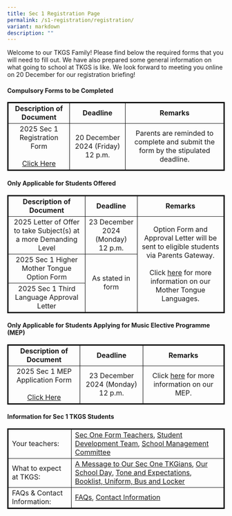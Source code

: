 ```yaml
---
title: Sec 1 Registration Page
permalink: /s1-registration/registration/
variant: markdown
description: ""
---
```

Welcome to our TKGS Family! Please find below the required forms that you will need to fill out. We have also prepared some general information on what going to school at TKGS is like. We look forward to meeting you online on 20 December  for our registration briefing!

<h4>Compulsory Forms to be Completed</h4>
<table border="1" style="border-collapse: collapse; width: 100%; border: 2px solid black;">
    <tbody>
        <tr>
            <td style="font-weight: bold; text-align: center;">Description of Document</td>
            <td style="font-weight: bold; text-align: center;">Deadline</td>
            <td style="font-weight: bold; text-align: center;">Remarks</td>
        </tr>
        <tr>
            <td style="text-align: center; vertical-align: middle;">2025 Sec 1 Registration Form<br><br><a href="https://form.gov.sg/66f3567a3f815c0206eabf67" target="_blank" rel="noopener">Click Here</a></td>
            <td style="text-align: center; vertical-align: middle;">20 December 2024 (Friday)<br>12 p.m.</td>
            <td rowspan="3" style="text-align: center; vertical-align: middle;">Parents are reminded to complete and submit the form by the stipulated deadline.</td>
        </tr>
    </tbody>
</table>

<h4>Only Applicable for Students Offered</h4>
<table border="1" style="border-collapse: collapse; width: 100%; border: 2px solid black;">
    <tbody>
        <tr>
            <td style="font-weight: bold; text-align: center;">Description of Document</td>
            <td style="font-weight: bold; text-align: center;">Deadline</td>
            <td style="font-weight: bold; text-align: center;">Remarks</td>
        </tr>
        <tr>
            <td style="text-align: center; vertical-align: middle;">2025 Letter of Offer to take Subject(s) 
at a more Demanding Level </td>
            <td style="text-align: center; vertical-align: middle;">23 December 2024 (Monday)<br>12 p.m.</td>
            <td rowspan="3" style="text-align: center; vertical-align: middle;">Option Form and Approval Letter will be sent to eligible students via Parents Gateway.<br><br>Click <a href="https://drive.google.com/file/d/18PYfXVRwoSC7bsPqCbtN8p7b5GUTg9sc/view?usp=sharing" target="_blank" rel="noopener">here</a> for more information on our Mother Tongue Languages.</td>
        </tr>
        <tr>
            <td style="text-align: center; vertical-align: middle;">2025 Sec 1 Higher Mother Tongue Option Form</td>
					<td rowspan="2" style="text-align: center; vertical-align: middle;">As stated in form</td>
			</tr>
			<tr>
            <td style="text-align: center; vertical-align: middle;"> 2025 Sec 1 Third Language Approval Letter</td>
        </tr>
    </tbody>
</table>

<h4>Only Applicable for Students Applying for Music Elective Programme (MEP)</h4>
<table border="1" style="border-collapse: collapse; width: 100%; border: 2px solid black;">
    <tbody>
        <tr>
            <td style="font-weight: bold; text-align: center;">Description of Document</td>
            <td style="font-weight: bold; text-align: center;">Deadline</td>
            <td style="font-weight: bold; text-align: center;">Remarks</td>
        </tr>
        <tr>
            <td style="text-align: center; vertical-align: middle;">2025 Sec 1 MEP Application Form<br><br><a href="https://drive.google.com/file/d/1Yx371pnowsqdHTE6iyfHcWwn643FSlOm/view?usp=sharing" target="_blank" rel="noopener">Click Here</a></td>
            <td style="text-align: center; vertical-align: middle;">23 December 2024 (Monday) <br>12 p.m.</td>
            <td style="text-align: center; vertical-align: middle;">Click <a href="https://drive.google.com/file/d/1lrWj9SGaqvXPSLrDTGxhvn8lwWgBr5-u/view?usp=sharing" target="_blank" rel="noopener">here</a> for more information on our MEP.</td>
        </tr>
    </tbody>
</table>
<h4>Information for Sec 1 TKGS Students </h4>
<table border="1" style="border-collapse: collapse; width: 100%; border: 2px solid black;">
	<tbody>
		<tr>
			<td>Your teachers: </td>
			<td><a href="https://drive.google.com/file/d/10PpkMgBXvNrYXh06X4EJEg65bxCiIffc/view?usp=sharing" target="_blank" rel="noopener">Sec One Form Teachers</a>, <a href="https://drive.google.com/file/d/1TmPwa5mDSrZs_1GR2NtftPvZAOgPOlAe/view?usp=sharing" target="_blank" rel="noopener">Student Development Team</a>, <a href="https://drive.google.com/file/d/19u4QgyXJ5W2LirJ6EsIo4DZMhu3sFTRG/view?usp=sharing" target="_blank" rel="noopener">School Management Committee</a> </td>
		</tr>
		<tr>
			<td>What to expect at TKGS: </td>
			<td><a href="https://drive.google.com/file/d/1zavr-oNUcbLYTMBWJ3DOApw4xIvvbByR/view?usp=sharing" target="_blank" rel="noopener">A Message to Our Sec One TKGians</a>, <a href="https://drive.google.com/file/d/1wGSJJV8t9qsFgG0B4PFCr3VZJ73I5J5k/view?usp=drive_link" target="_blank" rel="noopener">Our School Day</a>, <a href="https://drive.google.com/file/d/1nlZD4cDrYWnrPmmCdUXEmMZCXkkcNPu7/view?usp=sharing" target="_blank" rel="noopener">Tone and Expectations</a>, <a href="/useful-links/booklist-uniform-bus-n-locker/" target="_blank" rel="noopener">Booklist, Uniform, Bus and Locker</a></td>
		</tr>
		<tr>
			<td>FAQs &amp; Contact Information: </td>
			<td><a href="https://drive.google.com/file/d/1hSla0notNjtOO2N50KXDo4HOBftFzoCj/view?usp=sharing" target="_blank" rel="noopener">FAQs</a>, <a href="/useful-links/contact-information" target="_blank" rel="noopener">Contact Information</a></td>
		</tr>
	</tbody>
</table>